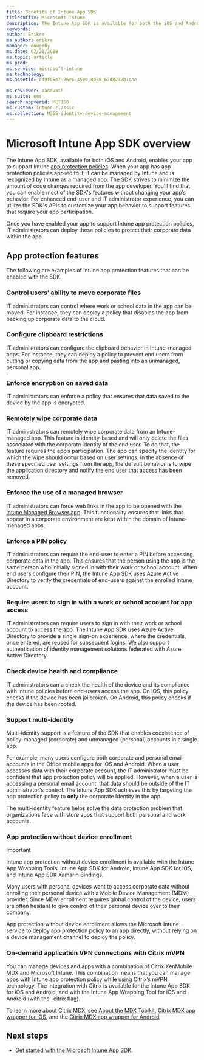 ```yaml
---
title: Benefits of Intune App SDK 
titlesuffix: Microsoft Intune
description: The Intune App SDK is available for both the iOS and Android platforms, and enables mobile app management features with Microsoft Intune.
keywords:
author: Erikre
ms.author: erikre
manager: dougeby
ms.date: 02/21/2018
ms.topic: article
ms.prod:
ms.service: microsoft-intune
ms.technology:
ms.assetid: cd9f05e7-26e6-45e0-8d38-67d8232b1cae

ms.reviewer: aanavath
ms.suite: ems
search.appverid: MET150
ms.custom: intune-classic
ms.collection: M365-identity-device-management
---
```


# Microsoft Intune App SDK overview
The Intune App SDK, available for both iOS and Android, enables your app to support Intune [app protection policies](app-protection-policy.md). When your app has app protection policies applied to it, it can be managed by Intune and is recognized by Intune as a managed app. The SDK strives to minimize the amount of code changes required from the app developer. You'll find that you can enable most of the SDK's features without changing your app’s behavior. For enhanced end-user and IT administrator experience, you can utilize the SDK's APIs to customize your app behavior to support features that require your app participation.

Once you have enabled your app to support Intune app protection policies, IT administrators can deploy these policies to protect their corporate data within the app.

## App protection features

The following are examples of Intune app protection features that can be enabled with the SDK.

### Control users’ ability to move corporate files
IT administrators can control where work or school data in the app can be moved. For instance, they can deploy a policy that disables the app from backing up corporate data to the cloud.

### Configure clipboard restrictions
IT administrators can configure the clipboard behavior in Intune-managed apps. For instance, they can deploy a policy to prevent end users from cutting or copying data from the app and pasting into an unmanaged, personal app.

### Enforce encryption on saved data
IT administrators can enforce a policy that ensures that data saved to the device by the app is encrypted.

### Remotely wipe corporate data
IT administrators can remotely wipe corporate data from an Intune-managed app. This feature is identity-based and will only delete the files associated with the corporate identity of the end user. To do that, the feature requires the app’s participation. The app can specify the identity for which the wipe should occur based on user settings. In the absence of these specified user settings from the app, the default behavior is to wipe the application directory and notify the end user that access has been removed.

### Enforce the use of a managed browser
IT administrators can force web links in the app to be opened with the [Intune Managed Browser app](app-configuration-managed-browser.md). This functionality ensures that links that appear in a corporate environment are kept within the domain of Intune-managed apps.

### Enforce a PIN policy
IT administrators can require the end-user to enter a PIN before accessing corporate data in the app. This ensures that the person using the app is the same person who initially signed in with their work or school account. When end users configure their PIN, the Intune App SDK uses Azure Active Directory to verify the credentials of end-users against the enrolled Intune account.

### Require users to sign in with a work or school account for app access
IT administrators can require users to sign in with their work or school account to access the app. The Intune App SDK uses Azure Active Directory to provide a single sign-on experience, where the credentials, once entered, are reused for subsequent logins. We also support authentication of identity management solutions federated with Azure Active Directory.

### Check device health and compliance
IT administrators can a check the health of the device and its compliance with Intune policies before end-users access the app. On iOS, this policy checks if the device has been jailbroken. On Android, this policy checks if the device has been rooted.

### Support multi-identity
Multi-identity support is a feature of the SDK that enables coexistence of policy-managed (corporate) and unmanaged (personal) accounts in a single app.

For example, many users configure both corporate and personal email accounts in the Office mobile apps for iOS and Android. When a user accesses data with their corporate account, the IT administrator must be confident that app protection policy will be applied. However, when a user is accessing a personal email account, that data should be outside of the IT administrator's control. The Intune App SDK achieves this by targeting the app protection policy to **only** the corporate identity in the app.

The multi-identity feature helps solve the data protection problem that organizations face with store apps that support both personal and work accounts.
 
### App protection without device enrollment

>[!IMPORTANT]
>Intune app protection without device enrollment is available with the Intune App Wrapping Tools, Intune App SDK for Android, Intune App SDK for iOS, and Intune App SDK Xamarin Bindings.

Many users with personal devices want to access corporate data without enrolling their personal device with a Mobile Device Management (MDM) provider. Since MDM enrollment requires global control of the device, users are often hesitant to give control of their personal device over to their company.

App protection without device enrollment allows the Microsoft Intune service to deploy app protection policy to an app directly, without relying on a device management channel to deploy the policy.

### On-demand application VPN connections with Citrix mVPN 
You can manage devices and apps with a combination of Citrix XenMobile MDX and Microsoft Intune. This combination means that you can manage apps with Intune app protection policy while using Citrix’s mVPN technology. The integration with Citrix is available for the Intune App SDK for iOS and Android, and with the Intune App Wrapping Tool for iOS and Android (with the -citrix flag).
 
To learn more about Citrix MDX, see [About the MDX Toolkit](https://docs.citrix.com/en-us/mdx-toolkit/10/about-mdx-toolkit.html), [Citrix MDX app wrapper for iOS](https://docs.citrix.com/en-us/mdx-toolkit/10/xmob-mdx-kit-app-wrap-ios.html), and the [Citrix MDX app wrapper for Android](https://docs.citrix.com/en-us/mdx-toolkit/10/xmob-mdx-kit-app-wrap-android.html).

## Next steps

- [Get started with the Microsoft Intune App SDK](app-sdk-get-started.md).
